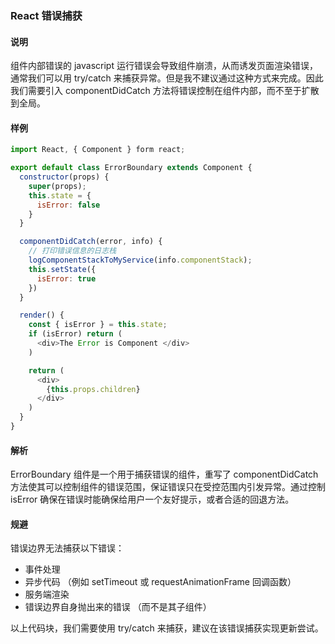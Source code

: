 ### React 错误捕获

#### 说明

组件内部错误的 javascript 运行错误会导致组件崩溃，从而诱发页面渲染错误，通常我们可以用 try/catch 来捕获异常。但是我不建议通过这种方式来完成。因此我们需要引入 componentDidCatch 方法将错误控制在组件内部，而不至于扩散到全局。

#### 样例

```js
import React, { Component } form react;

export default class ErrorBoundary extends Component {
  constructor(props) {
    super(props);
    this.state = {
      isError: false
    }
  }

  componentDidCatch(error, info) {
    // 打印错误信息的日志栈
    logComponentStackToMyService(info.componentStack);
    this.setState({
      isError: true
    })
  }

  render() {
    const { isError } = this.state;
    if (isError) return (
      <div>The Error is Component </div>
    )

    return (
      <div>
        {this.props.children}
      </div>
    )
  }
}
```

#### 解析

ErrorBoundary 组件是一个用于捕获错误的组件，重写了 componentDidCatch 方法使其可以控制组件的错误范围，保证错误只在受控范围内引发异常。通过控制 isError 确保在错误时能确保给用户一个友好提示，或者合适的回退方法。

#### 规避

错误边界无法捕获以下错误：

- 事件处理
- 异步代码 （例如 setTimeout 或 requestAnimationFrame 回调函数）
- 服务端渲染
- 错误边界自身抛出来的错误 （而不是其子组件）

以上代码块，我们需要使用 try/catch 来捕获，建议在该错误捕获实现更新尝试。
